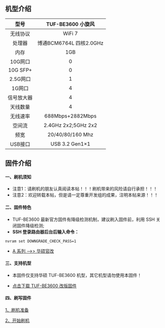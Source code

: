 ## 机型介绍

| 型号 | TUF-BE3600 小旋风 |
|:--:|:--:|
| 无线协议 | WiFi 7 | 
| 处理器 | 博通BCM6764L 四核2.0GHz | 
| 内存 | 1GB | 
| 10G网口 | 0 | 
| 10G SFP+ | 0 | 
| 2.5G网口 | 1 | 
| 1G网口 | 4 | 
| 信号放大器 | 4 | 
| 天线数量 | 4 | 
| 无线速率 | 688Mbps+2882Mbps | 
| 空间流 | 2.4GHz 2x2;5GHz 2x2 | 
| 频宽 | 20/40/80/160 Mhz | 
| USB接口 | USB 3.2 Gen1×1 | 

## 固件介绍
#### 一、刷机须知
* 注意1：请刷机的朋友认真阅读本帖！！！刷机带来的风险请自行承担！！！
* 注意2：欢迎转载本帖，但是请一定尊重开发组的成果，注明本帖来源！！！

#### 二、固件特色
* TUF-BE3600 最新官方固件有降级检测机制，建议刷入固件前，利用 SSH 关闭固件降级检测;
* **SSH 登录路由器后台后输入命令：**
```
nvram set DOWNGRADE_CHECK_PASS=1
```

* [A 系列 ——>> 华硕官改](/zh/guide/asus/firmware-a.md)

#### 三、支持机型
* 本固件仅支持华硕 TUF-BE3600 机型，其它机型请勿使用本固件！

* [点击下载 TUF-BE3600 改版固件](https://www.asusgo.com/firmware/download?devicename=tuf-be3600&firmware=asus_official)

#### 四、刷写固件

[1、刷机准备](/zh/guide/asus/flash/flash_prepare.html) 

[2、开始刷机](/zh/guide/asus/flash/flash_start.html) 